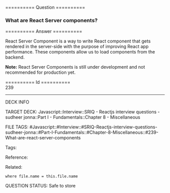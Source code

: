 ========== Question ==========  

### What are React Server components?  

========== Answer ==========  

React Server Component is a way to write React component that gets rendered in the server-side with the purpose of improving React app performance. These components allow us to load components from the backend.

**Note:** React Server Components is still under development and not recommended for production yet.

========== Id ==========  
239

---

DECK INFO

TARGET DECK: Javascript::Interview::SRIQ - Reactjs interview questions - sudheer jonna::Part I - Fundamentals::Chapter 8 - Miscellaneous

FILE TAGS: #Javascript::#Interview::#SRIQ-Reactjs-interview-questions-sudheer-jonna::#Part-I-Fundamentals::#Chapter-8-Miscellaneous::#239-What-are-react-server-components

Tags:

Reference:

Related:

```dataview
where file.name = this.file.name
```
QUESTION STATUS: Safe to store
